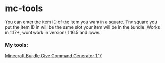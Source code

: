 # mc-tools
You can enter the item ID of the item you want in a square. The square you put the item ID in will be the same slot your item will be in the bundle. Works in 1.17+, wont work in versions 1.16.5 and lower.
### My tools:
[Minecraft Bundle Give Command Generator 1.17](../blob/master/LICENSE)
